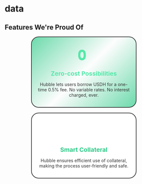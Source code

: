 # data
## Features We're Proud Of

<div style="display: flex; gap: 16px; flex-wrap: wrap; justify-content: center;">

<div style="background: linear-gradient(135deg, rgba(47,203,137,0.7) 0%, rgba(47,203,137,0) 50%, rgba(47,203,137,0.7) 100%); border: 2px solid; border-radius: 24px; padding: 16px; width: 300px; text-align: center; color: #333;">
  <svg width="80" height="80" viewBox="0 0 120 120" fill="none" xmlns="http://www.w3.org/2000/svg">
    <rect x="1" y="1" width="118" height="118" rx="24" fill="url(#paint0_linear_1366_4547)" fill-opacity="0.15" stroke="url(#paint1_radial_1366_4547)" stroke-width="2"></rect>
    <path d="M33.2182 61.4C33.2182 75.425 37.2682 86.75 51.5932 86.75C65.9182 86.75 69.8182 75.425 69.8182 61.4C69.8182 47.225 65.9182 35.9 51.5932 35.9C37.2682 35.9 33.2182 47.225 33.2182 61.4ZM43.7182 61.4C43.7182 53.075 45.5932 46.1 51.5932 46.1C57.5182 46.1 59.3182 53.075 59.3182 61.4C59.3182 69.65 57.5182 76.55 51.5932 76.55C45.5932 76.55 43.7182 69.65 43.7182 61.4Z" fill="#54E8A9"></path>
  </svg>
  <h3 style="margin: 8px 0; font-size: 1.2rem; color: #54E8A9;">Zero-cost Possibilities</h3>
  <p>Hubble lets users borrow USDH for a one-time 0.5% fee. No variable rates. No interest charged, ever.</p>
</div>

<div style="background: #fff; border: 2px solid; border-radius: 24px; padding: 16px; width: 300px; text-align: center; color: #333;">
  <svg width="80" height="80" viewBox="0 0 120 120" fill="none" xmlns="http://www.w3.org/2000/svg">
    <rect x="1" y="1" width="118" height="118" rx="24" fill="url(#paint0_linear_1366_4565)" fill-opacity="0.15" stroke="url(#paint1_radial_1366_4565)" stroke-width="2"></rect>
    <ellipse rx="21.9462" ry="22.2891" transform="matrix(0.964749 0.263173 -0.254526 0.967066 60.1463 63.0804)" stroke="white" stroke-width="1.00101" stroke-linecap="round" stroke-dasharray="4 5.01"></ellipse>
  </svg>
  <h3 style="margin: 8px 0; font-size: 1.2rem; color: #2FCB89;">Smart Collateral</h3>
  <p>Hubble ensures efficient use of collateral, making the process user-friendly and safe.</p>
</div>

</div>
